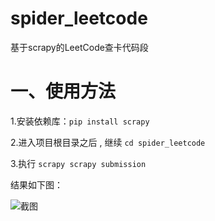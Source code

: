 # spider_leetcode
基于scrapy的LeetCode查卡代码段

# 一、使用方法

1.安装依赖库：`pip install scrapy`

2.进入项目根目录之后 , 继续 `cd spider_leetcode`

3.执行 `scrapy scrapy submission`

结果如下图：

![截图](https://ws4.sinaimg.cn/large/006tKfTcgy1g0io3vwhthj31gy0sadms.jpg)

